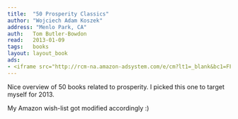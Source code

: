 ```yaml
---
title:	"50 Prosperity Classics"
author: "Wojciech Adam Koszek"
address: "Menlo Park, CA"
auth:	Tom Butler-Bowdon
read:	2013-01-09
tags:	books
layout: layout_book
ads:
- <iframe src="http://rcm-na.amazon-adsystem.com/e/cm?lt1=_blank&bc1=FFFFFF&IS2=1&npa=1&bg1=FFFFFF&fc1=000000&lc1=FF0000&t=wkoszek-20&o=1&p=8&l=as4&m=amazon&f=ifr&ref=ss_til&asins=185788504X" style="width:120px;height:240px;" scrolling="no" marginwidth="0" marginheight="0" frameborder="0"></iframe>
---
```

Nice overview of 50 books related to prosperity. I picked this one to target
myself for 2013.

My Amazon wish-list got modified accordingly :)

